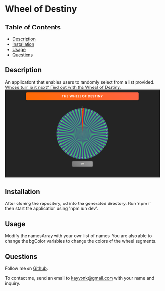 # Wheel of Destiny

## Table of Contents
* [Description](#description)
* [Installation](#installation)
* [Usage](#usage)
* [Questions](#questions)

## Description
An applicationt that enables users to randomly select from a list provided. Whose turn is it next? Find out with the Wheel of Destiny.
![MainThumbnail](./public/WheelOfDestinyThumbnail.PNG)

## Installation
After cloning the repository, cd into the generated directory. Run 'npm i' then start the application using 'npm run dev'.

## Usage
Modify the namesArray with your own list of names. You are also able to change the bgColor variables to change the colors of the wheel segments.

## Questions
Follow me on [Github](https://github.com/Kayvonk).

To contact me, send an email to kayvonk@gmail.com with your name and inquiry.